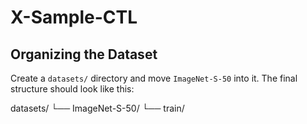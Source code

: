 # X-Sample-CTL

## 

## Organizing the Dataset

Create a `datasets/` directory and move `ImageNet-S-50` into it. The final structure should look like this:

datasets/ 
└── ImageNet-S-50/ 
    └── train/


